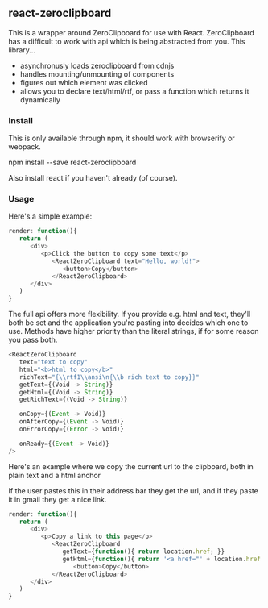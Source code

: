 
## react-zeroclipboard

This is a wrapper around ZeroClipboard for use with React.  ZeroClipboard has a difficult to work with api
which is being abstracted from you.  This library...

*   asynchronusly loads zeroclipboard from cdnjs
*   handles mounting/unmounting of components
*   figures out which element was clicked
*   allows you to declare text/html/rtf, or pass a function which returns it dynamically

### Install

This is only available through npm, it should work with browserify or webpack.  

   npm install --save react-zeroclipboard

Also install react if you haven't already (of course).

### Usage

Here's a simple example:

```js
render: function(){
   return (
      <div>
         <p>Click the button to copy some text</p>
            <ReactZeroClipboard text="Hello, world!">
               <button>Copy</button>
            </ReactZeroClipboard>
      </div>
   )
}
```

The full api offers more flexibility.  If you provide e.g. html and text, they'll both be set and
the application you're pasting into decides which one to use.  Methods have higher priority than
the literal strings, if for some reason you pass both.

```js
<ReactZeroClipboard 
   text="text to copy"
   html="<b>html to copy</b>"
   richText="{\\rtf1\\ansi\n{\\b rich text to copy}}"
   getText={(Void -> String)}
   getHtml={(Void -> String)}
   getRichText={(Void -> String)}

   onCopy={(Event -> Void)}
   onAfterCopy={(Event -> Void)}
   onErrorCopy={(Error -> Void)}

   onReady={(Event -> Void)}
/>
```

Here's an example where we copy the current url to the clipboard, both in plain text and a html anchor

If the user pastes this in their address bar they get the url, and if they paste it in gmail they get a nice link.

```js
render: function(){
   return (
      <div>
         <p>Copy a link to this page</p>
            <ReactZeroClipboard 
               getText={function(){ return location.href; }}
               getHtml={function(){ return '<a href="' + location.href + '">My Page</a>'; }}>
                  <button>Copy</button>
            </ReactZeroClipboard>
      </div>
   )
}
```
